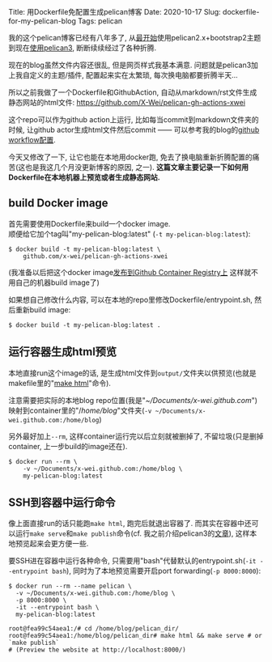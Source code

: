 Title: 用Dockerfile免配置生成pelican博客
Date: 2020-10-17
Slug: dockerfile-for-my-pelican-blog 
Tags: pelican


我的这个pelican博客已经有八年多了, 从[最开始](https://x-wei.github.io/pelican_github_blog.html)使用pelican2.x+bootstrap2主题到现在[使用pelican3](https://x-wei.github.io/soft/pelican3_blog_and_theme.html), 断断续续经过了各种折腾.

现在的blog虽然文件内容还很乱, 但是网页样式我基本满意. 问题就是pelican3加上我自定义的主题/插件, 配置起来实在太繁琐, 每次换电脑都要折腾半天...

所以之前我做了一个Dockerfile和GithubAction, 自动从markdown/rst文件生成静态网站的html文件: <https://github.com/X-Wei/pelican-gh-actions-xwei>

这个repo可以作为github action上运行, 比如每当commit到markdown文件夹的时候, 让github actor生成html文件然后commit —— 可以参考我的blog的[github workflow配置](https://github.com/X-Wei/x-wei.github.com/blob/master/.github/workflows/main.yml).

今天又修改了一下, 让它也能在本地用docker跑, 免去了换电脑重新折腾配置的痛苦(这也是我这几个月没更新博客的原因, 之一). **这篇文章主要记录一下如何用Dockerfile在本地机器上预览或者生成静态网站.**

build Docker image
-----------
首先需要使用Dockerfile来build一个docker image.  
顺便给它加个tag叫"my-pelican-blog:latest" (``-t my-pelican-blog:latest``):

	$ docker build -t my-pelican-blog:latest \
	    github.com/x-wei/pelican-gh-actions-xwei

(我准备以后把这个docker image[发布到Github Container Registry上](https://github.com/X-Wei/pelican-gh-actions-xwei/issues/2) 这样就不用自己的机器build image了)

如果想自己修改什么内容, 可以在本地的repo里修改Dockerfile/entrypoint.sh, 然后重新build image:

	$ docker build -t my-pelican-blog:latest .


运行容器生成html预览
--------------------------------------
本地直接run这个image的话, 是生成html文件到``output/``文件夹以供预览(也就是makefile里的"[make html](https://github.com/X-Wei/x-wei.github.com/blob/6bb137a68149665e8da713e75b75d986ee73814c/pelican_dir/Makefile#L17)"命令).

注意需要把实际的本地blog repo位置(我是"*~/Documents/x-wei.github.com*")映射到container里的"/*home/blog*"文件夹(``-v ~/Documents/x-wei.github.com:/home/blog``)

另外最好加上`--rm`, 这样container运行完以后立刻就被删掉了, 不留垃圾(只是删掉container, 上一步build的image还在).

	$ docker run --rm \
	    -v ~/Documents/x-wei.github.com:/home/blog \
	    my-pelican-blog:latest


SSH到容器中运行命令
----------------------
像上面直接run的话只能跑``make html``, 跑完后就退出容器了. 而其实在容器中还可以运行``make serve``和``make publish``命令(cf. 我之前介绍pelican3的[文章](https://x-wei.github.io/soft/pelican3_blog_and_theme.html#4-ben-di-yu-lan)), 这样本地预览起来会更方便一些.

要SSH进在容器中运行各种命令, 只需要用"bash"代替默认的entrypoint.sh(``-it --entrypoint bash``), 同时为了本地预览需要开启port forwarding(``-p 8000:8000``):

	$ docker run --rm --name pelican \
	  -v ~/Documents/x-wei.github.com:/home/blog \
	  -p 8000:8000 \
	  -it --entrypoint bash \
	  my-pelican-blog:latest
	
	root@fea99c54aea1:/# cd /home/blog/pelican_dir/
	root@fea99c54aea1:/home/blog/pelican_dir# make html && make serve # or `make publish`
	# (Preview the website at http://localhost:8000/)
